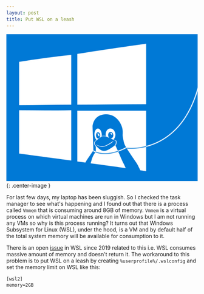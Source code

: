 ```yaml
---
layout: post
title: Put WSL on a leash
---
```


![](/assets/images/wsl-on-a-leash.jpg){: .center-image }

For last few days, my laptop has been sluggish. So I checked the task manager to see what's happening and I found out that there is a process called `Vmmem` that is consuming around 8GB of memory. `Vmmem` is a virtual process on which virtual machines are run in Windows but I am not running any VMs so why is this process running? It turns out that Windows Subsystem for Linux (WSL), under the hood, is a VM and by default half of the total system memory will be available for consumption to it. 

There is an open [issue](https://github.com/microsoft/WSL/issues/4166) in WSL since 2019 related to this i.e. WSL consumes massive amount of memory and doesn't return it. The workaround to this problem is to put WSL on a leash by creating `%userprofile%/.wslconfig` and set the memory limit on WSL like this:

```
[wsl2]
memory=2GB
```